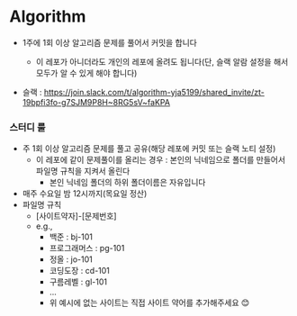 # Algorithm

- 1주에 1회 이상 알고리즘 문제를 풀어서 커밋을 합니다

  - 이 레포가 아니더라도 개인의 레포에 올려도 됩니다(단, 슬랙 알람 설정을 해서 모두가 알 수 있게 해야 합니다)

- 슬랙 : https://join.slack.com/t/algorithm-yja5199/shared_invite/zt-19bpfi3fo-g7SJM9P8H~8RG5sV~faKPA

### 스터디 룰

- 주 1회 이상 알고리즘 문제를 풀고 공유(해당 레포에 커밋 또는 슬랙 노티 설정)
  - 이 레포에 같이 문제풀이를 올리는 경우 : 본인의 닉네임으로 폴더를 만들어서 파일명 규칙을 지켜서 올린다
    - 본인 닉네임 폴더의 하위 폴더이름은 자유입니다
- 매주 수요일 밤 12시까지(목요일 정산)
- 파일명 규칙
  - [사이트약자]-[문제번호]
  - e.g.,
    - 백준 : bj-101
    - 프로그래머스 : pg-101
    - 정올 : jo-101
    - 코딩도장 : cd-101
    - 구름레벨 : gl-101
    - ...
    - 위 예시에 없는 사이트는 직접 사이트 약어를 추가해주세요 😊
